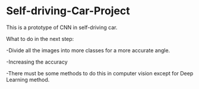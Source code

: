 # Self-driving-Car-Project

This is a prototype of CNN in self-driving car.

What to do in the next step:

-Divide all the images into more classes for a more accurate angle.

-Increasing the accuracy

-There must be some methods to do this in computer vision except for Deep Learning method.
